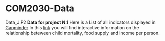 # COM2030-Data
Data_J.P2
**Data for project N.1**
Here is a List of all indicators displayed in [Gapminder](http://www.gapminder.org/data/)
In this [link](http://www.gapminder.org/world/#$majorMode=chart$is;shi=t;ly=2003;lb=f;il=t;fs=11;al=30;stl=t;st=t;nsl=t;se=t$wst;tts=C$ts;sp=5.59290322580644;ti=2007$zpv;v=0$inc_x;mmid=XCOORDS;iid=phAwcNAVuyj1jiMAkmq1iMg;by=ind$inc_y;mmid=YCOORDS;iid=0ArfEDsV3bBwCdGlYVVpXX20tbU13STZyVG0yNkRrZnc;by=ind$inc_s;uniValue=8.21;iid=0ArfEDsV3bBwCcGhBd2NOQVZ1eWowNVpSNjl1c3lRSWc;by=ind$inc_c;uniValue=255;gid=CATID0;by=grp$map_x;scale=log;dataMin=194;dataMax=96846$map_y;scale=lin;dataMin=1418;dataMax=3819$map_s;sma=17;smi=2$cd;bd=0$inds=) you will find interactive information on the relationship beteween child mortality, food supply and income per person. 


